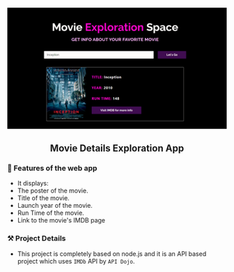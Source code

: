 ![cover](https://github.com/KharbandaBhavy/Movie-Exploration-Space/blob/07dd863da69ebe85bba5c4b95309c28432dbe8cc/assets/Cover.png)

<div align="center">
	<h2>Movie Details Exploration App</h2>
</div>

### 🤖 Features of the web app

- It displays:
- The poster of the movie.
- Title of the movie.
- Launch year of the movie.
- Run Time of the movie.
- Link to the movie's IMDB page

### ⚒️ Project Details
- This project is completely based on node.js and it is an API based project which uses `IMDb` API by `API Dojo`.

